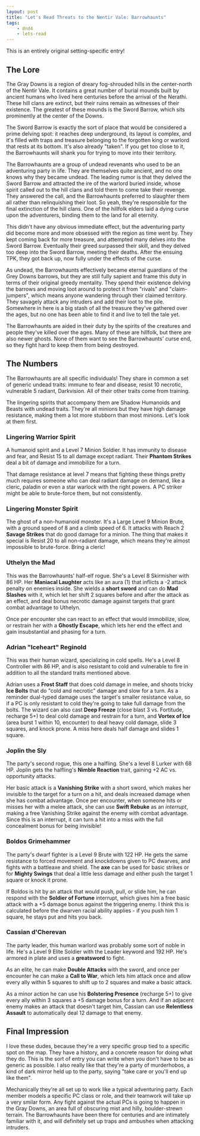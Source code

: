 ```yaml
---
layout: post
title: "Let's Read Threats to the Nentir Vale: Barrowhaunts"
tags:
    - dnd4
    - lets-read
---
```


This is an entirely original setting-specific entry!

## The Lore

The Gray Downs is a region of dreary fog-shrouded hills in the center-north of
the Nentir Vale. It contains a great number of burial mounds built by ancient
humans who lived here centuries before the arrival of the Nerathi. These hill
clans are extinct, but their ruins remain as witnesses of their existence. The
greatest of these mounds is the Sword Barrow, which sits prominently at the
center of the Downs.

The Sword Barrow is exactly the sort of place that would be considered a prime
delving spot: it reaches deep underground, its layout is complex, and it's
filled with traps and treasure belonging to the forgotten king or warlord that
rests at its bottom. It's also already "taken". If you get too close to it, the
Barrowhaunts will shank you for trying to move into their territory.

The Barrowhaunts are a group of undead revenants who used to be an adventuring
party in life.  They are themselves quite ancient, and no one knows why they
became undead. The leading rumor is that they delved the Sword Barrow and
attracted the ire of the warlord buried inside, whose spirit called out to the
hill clans and told them to come take their revenge. They answered the call, and
the Barrowhaunts preferred to slaughter them all rather than relinquishing their
loot. So yeah, they're responsible for the final extinction of the hill
clans. One of the hillfolk elders laid a dying curse upon the adventurers,
binding them to the land for all eternity.

This didn't have any obvious immediate effect, but the adventuring party did
become more and more obsessed with the region as time went by. They kept coming
back for more treasure, and attempted many delves into the Sword
Barrow. Eventually their greed surpassed their skill, and they delved too deep
into the Sword Barrow, meeting their deaths. After the ensuing TPK, they got
back up, now fully under the effects of the curse.

As undead, the Barrowhaunts effectively became eternal guardians of the Grey
Downs barrows, but they are still fully sapient and frame this duty in terms of
their original greedy mentality. They spend their existence delving the barrows
and moving loot around to protect it from "rivals" and "claim-jumpers", which
means anyone wandering through their claimed territory. They savagely attack any
intruders and add their loot to the pile. Somewhere in here is a big stash of
all the treasure they've gathered over the ages, but no one has been able to
find it and live to tell the tale yet.

The Barrowhaunts are aided in their duty by the spirits of the creatures and
people they've killed over the ages. Many of these are hillfolk, but there are
also newer ghosts. None of them want to see the Barrowhaunts' curse end, so they
fight hard to keep them from being destroyed.

## The Numbers

The Barrowhaunts are all specific individuals! They share in common a set of
generic undead traits: immune to fear and disease, resist 10 necrotic,
vulnerable 5 radiant, Darkvision. All of their other traits come from training.

The lingering spirits that accompany them are Shadow Humanoids and Beasts with
undead traits. They're all minions but they have high damage resistance, making
them a lot more stubborn than most minions. Let's look at them first.

### Lingering Warrior Spirit

A humanoid spirit and a Level 7 Minion Soldier. It has immunity to disease and
fear, and Resist 15 to all damage except radiant. Their **Phantom Strikes** deal
a bit of damage and immobilize for a turn.

That damage resistance at level 7 means that fighting these things pretty much
requires someone who can deal radiant damage on demand, like a cleric, paladin
or even a star warlock with the right powers. A PC striker might be able to
brute-force them, but not consistently.

### Lingering Monster Spirit

The ghost of a non-humanoid monster. It's a Large Level 9 Minion Brute, with a
ground speed of 8 and a climb speed of 6. It attacks with Reach 2 **Savage
Strikes** that do good damage for a minion. The thing that makes it special is
Resist 20 to all non-radiant damage, which means they're almost impossible to
brute-force. Bring a cleric!

### Uthelyn the Mad

This was the Barrowhaunts' half-elf rogue. She's a Level 8 Skirmisher with 86
HP. Her **Maniacal Laughter** acts like an aura (1) that inflicts a -2 attack
penalty on enemies inside. She wields a **short sword** and can do **Mad
Slashes** with it, which let her shift 2 squares before and after the attack as
an effect, and deal bonus necrotic damage against targets that grant combat
advantage to Uthelyn.

Once per encounter she can react to an effect that would immobilize, slow, or
restrain her with a **Ghostly Escape**, which lets her end the effect and gain
insubstantial and phasing for a turn.

### Adrian "Iceheart" Reginold

This was their human wizard, specializing in cold spells. He's a Level 8
Controller with 86 HP, and is also resistant to cold and vulnerable to fire in
addition to all the standard traits mentioned above.

Adrian uses a **Frost Staff** that does cold damage in melee, and shoots tricky
**Ice Bolts** that do "cold and necrotic" damage and slow for a turn. As a
reminder dual-typed damage uses the target's smaller resistance value, so if a
PC is only resistant to cold they're going to take full damage from the
bolts. The wizard can also cast **Deep Freeze** (close blast 3 vs. Fortitude,
recharge 5+) to deal cold damage and restrain for a turn, and **Vortex of Ice**
(area burst 1 within 10, encounter) to deal heavy cold damage, slide 3 squares,
and knock prone. A miss here deals half damage and slides 1 square.

### Joplin the Sly

The party's second rogue, this one a halfling. She's a level 8 Lurker with 68
HP. Joplin gets the halfling's **Nimble Reaction** trait, gaining +2 AC
vs. opportunity attacks.

Her basic attack is a **Vanishing Strike** with a short sword, which makes her
invisible to the target for a turn on a hit, and deals increased damage when she
has combat advantage. Once per encounter, when someone hits or misses her with a
melee attack, she can use **Swift Rebuke** as an _interrupt_, making a free
Vanishing Strike against the enemy with combat advantage. Since this is an
interrupt, it can turn a hit into a miss with the full concealment bonus for
being invisible!

### Boldos Grimehammer

The party's dwarf fighter is a Level 9 Brute with 122 HP. He gets the same
resistance to forced movement and knockdowns given to PC dwarves, and fights
with a battleaxe and shield. The **axe** can be used for basic strikes or for
**Mighty Swings** that deal a little less damage and either push the target 1
square or knock it prone.

If Boldos is hit by an attack that would push, pull, or slide him, he can
respond with the **Soldier of Fortune** interrupt, which gives him a free basic
attack with a +5 damage bonus against the triggering enemy. I think this is
calculated before the dwarven racial ability applies - if you push him 1 square,
he stays put and hits you back.

### Cassian d'Cherevan

The party leader, this human warlord was probably some sort of noble in
life. He's a Level 9 Elite Soldier with the Leader keyword and 192 HP. He's
armored in plate and uses a **greatsword** to fight.

As an elite, he can make **Double Attacks** with the sword, and once per
encounter he can make a **Call to War**, which lets him attack once and allow
every ally within 5 squares to shift up to 2 squares and make a basic attack.

As a minor action he can use his **Bolstering Presence** (recharge 5+) to give
every ally within 3 squares a +5 damage bonus for a turn. And if an adjacent
enemy makes an attack that doesn't target him, Cassian can use **Relentless
Assault** to automatically deal 12 damage to that enemy.


## Final Impression

I love these dudes, because they're a very specific group tied to a specific
spot on the map. They have a history, and a concrete reason for doing what they
do. This is the sort of entry you can write when you don't have to be as generic
as possible. I also really like that they're a party of murderhobos, a kind of
dark mirror held up to the party, saying "take care or you'll end up like
them".

Mechanically they're all set up to work like a typical adventuring party. Each
member models a specific PC class or role, and their teamwork will take up a
very smilar form. Any fight against the actual PCs is going to happen in the
Gray Downs, an area full of obscuring mist and hilly, boulder-strewn
terrain. The Barrowhaunts have been there for centuries and are intimately
familiar with it, and will definitely set up traps and ambushes when attacking
intruders.
